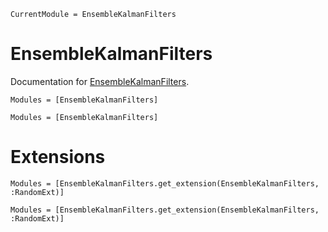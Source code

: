 ```@meta
CurrentModule = EnsembleKalmanFilters
```

# EnsembleKalmanFilters

Documentation for [EnsembleKalmanFilters](https://github.com/tmp398243/tmp45742).


```@index
Modules = [EnsembleKalmanFilters]
```

```@autodocs
Modules = [EnsembleKalmanFilters]
```


# Extensions

```@index
Modules = [EnsembleKalmanFilters.get_extension(EnsembleKalmanFilters, :RandomExt)]
```

```@autodocs
Modules = [EnsembleKalmanFilters.get_extension(EnsembleKalmanFilters, :RandomExt)]
```
